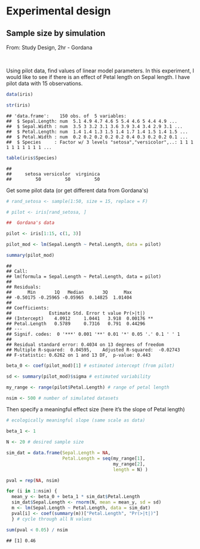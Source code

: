 # Experimental design


## Sample size by simulation

From: Study Design, 2hr - Gordana


<br>

Using pilot data, find values of linear model parameters. In this experiment, I would like to see if there is an effect of Petal length on Sepal length. I have pilot data with 15 observations.



```r
data(iris)

str(iris)
```

```
## 'data.frame':	150 obs. of  5 variables:
##  $ Sepal.Length: num  5.1 4.9 4.7 4.6 5 5.4 4.6 5 4.4 4.9 ...
##  $ Sepal.Width : num  3.5 3 3.2 3.1 3.6 3.9 3.4 3.4 2.9 3.1 ...
##  $ Petal.Length: num  1.4 1.4 1.3 1.5 1.4 1.7 1.4 1.5 1.4 1.5 ...
##  $ Petal.Width : num  0.2 0.2 0.2 0.2 0.2 0.4 0.3 0.2 0.2 0.1 ...
##  $ Species     : Factor w/ 3 levels "setosa","versicolor",..: 1 1 1 1 1 1 1 1 1 1 ...
```


```r
table(iris$Species)
```

```
## 
##     setosa versicolor  virginica 
##         50         50         50
```



Get some pilot data (or get different data from Gordana's)


```r
# rand_setosa <- sample(1:50, size = 15, replace = F)

# pilot <- iris[rand_setosa, ]

##  Gordana's data

pilot <- iris[1:15, c(1, 3)]
```



```r
pilot_mod <- lm(Sepal.Length ~ Petal.Length, data = pilot)

summary(pilot_mod)
```

```
## 
## Call:
## lm(formula = Sepal.Length ~ Petal.Length, data = pilot)
## 
## Residuals:
##      Min       1Q   Median       3Q      Max 
## -0.50175 -0.25965 -0.05965  0.14825  1.01404 
## 
## Coefficients:
##              Estimate Std. Error t value Pr(>|t|)   
## (Intercept)    4.0912     1.0441   3.918  0.00176 **
## Petal.Length   0.5789     0.7316   0.791  0.44296   
## ---
## Signif. codes:  0 '***' 0.001 '**' 0.01 '*' 0.05 '.' 0.1 ' ' 1
## 
## Residual standard error: 0.4034 on 13 degrees of freedom
## Multiple R-squared:  0.04595,	Adjusted R-squared:  -0.02743 
## F-statistic: 0.6262 on 1 and 13 DF,  p-value: 0.443
```

```r
beta_0 <- coef(pilot_mod)[1] # estimated intercept (from pilot) 

sd <- summary(pilot_mod)$sigma # estimated variability

my_range <- range(pilot$Petal.Length) # range of petal length

nsim <- 500 # number of simulated datasets
```


Then specify a meaningful effect size (here it’s the slope of Petal length)



```r
# ecologically meaningful slope (same scale as data)

beta_1 <- 1
```



```r
N <- 20 # desired sample size

sim_dat = data.frame(Sepal.Length = NA, 
                     Petal.Length = seq(my_range[1], 
                                        my_range[2], 
                                        length = N) )

pval = rep(NA, nsim)

for (i in 1:nsim) {
  mean_y <- beta_0 + beta_1 * sim_dat$Petal.Length
  sim_dat$Sepal.Length <- rnorm(N, mean = mean_y, sd = sd)
  m <- lm(Sepal.Length ~ Petal.Length, data = sim_dat)
  pval[i] <- coef(summary(m))["Petal.Length", "Pr(>|t|)"]
  } # cycle through all N values

sum(pval < 0.05) / nsim
```

```
## [1] 0.46
```

